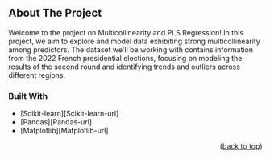 <!-- Improved compatibility of back to top link -->
<a name="readme-top"></a>

<!-- ABOUT THE PROJECT -->
## About The Project

Welcome to the project on Multicollinearity and PLS Regression! In this project, we aim to explore and model data exhibiting strong multicollinearity among predictors. The dataset we'll be working with contains information from the 2022 French presidential elections, focusing on modeling the results of the second round and identifying trends and outliers across different regions.

### Built With

* [Scikit-learn][Scikit-learn-url]
* [Pandas][Pandas-url]
* [Matplotlib][Matplotlib-url]

<p align="right">(<a href="#readme-top">back to top</a>)</p>
